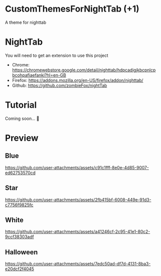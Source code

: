 # CustomThemesForNightTab (+1)
A theme for nighttab

# NightTab
You will need to get an extension to use this project
- Chrome: https://chromewebstore.google.com/detail/nighttab/hdpcadigjkbcpnlcpbcohpafiaefanki?hl=en-GB
- Firefox: https://addons.mozilla.org/en-US/firefox/addon/nighttab/
- Github: https://github.com/zombieFox/nightTab

# Tutorial
Coming soon... 👀

# Preview
## Blue
https://github.com/user-attachments/assets/c91c1fff-8e0e-4d85-9007-ed62753570cd
## Star
https://github.com/user-attachments/assets/2fb415bf-6008-449e-91d3-c7756f9825fc
## White
https://github.com/user-attachments/assets/a41246cf-2c95-41e1-80c2-9ccf38303adf
## Halloween
https://github.com/user-attachments/assets/7edc50ad-df7d-4131-8ba3-e20dcf2f4045

